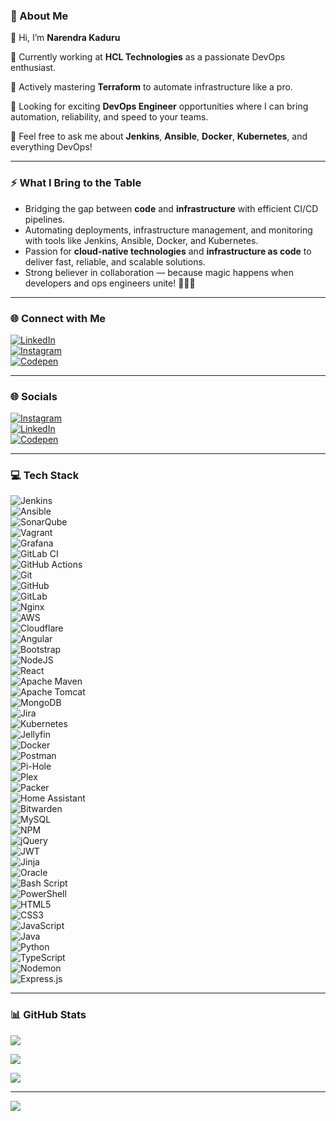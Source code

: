 ### 💫 About Me

👋 Hi, I’m **Narendra Kaduru**

🔭 Currently working at **HCL Technologies** as a passionate DevOps enthusiast.

🌱 Actively mastering **Terraform** to automate infrastructure like a pro.

👯 Looking for exciting **DevOps Engineer** opportunities where I can bring automation, reliability, and speed to your teams.

💬 Feel free to ask me about **Jenkins**, **Ansible**, **Docker**, **Kubernetes**, and everything DevOps!

---

### ⚡ What I Bring to the Table

- Bridging the gap between **code** and **infrastructure** with efficient CI/CD pipelines.
- Automating deployments, infrastructure management, and monitoring with tools like Jenkins, Ansible, Docker, and Kubernetes.
- Passion for **cloud-native technologies** and **infrastructure as code** to deliver fast, reliable, and scalable solutions.
- Strong believer in collaboration — because magic happens when developers and ops engineers unite! 🧙‍♂️🚀

---

### 🌐 Connect with Me

[![LinkedIn](https://img.shields.io/badge/LinkedIn-%230077B5.svg?style=flat&logo=linkedin&logoColor=white)](https://www.linkedin.com/in/narendra-kaduru-9b3a49241/)  
[![Instagram](https://img.shields.io/badge/Instagram-%23E4405F.svg?style=flat&logo=instagram&logoColor=white)](https://www.instagram.com/kaduru_narendra/)  
[![Codepen](https://img.shields.io/badge/Codepen-000000?style=flat&logo=codepen&logoColor=white)](https://codepen.io/Narendrakaduru)

---

### 🌐 Socials

[![Instagram](https://img.shields.io/badge/Instagram-%23E4405F.svg?logo=Instagram&logoColor=white)](https://www.instagram.com/narendra_kaduru/)  
[![LinkedIn](https://img.shields.io/badge/LinkedIn-%230077B5.svg?logo=linkedin&logoColor=white)](https://www.linkedin.com/in/narendra-kaduru-9b3a49241/)  
[![Codepen](https://img.shields.io/badge/Codepen-000000?logo=codepen&logoColor=white)](https://codepen.io/Narendrakaduru)

---

### 💻 Tech Stack

![Jenkins](https://img.shields.io/badge/jenkins-%232C5263.svg?style=for-the-badge&logo=jenkins&logoColor=white)  
![Ansible](https://img.shields.io/badge/ansible-%231A1918.svg?style=for-the-badge&logo=ansible&logoColor=white)  
![SonarQube](https://img.shields.io/badge/SonarQube-black?style=for-the-badge&logo=sonarqube&logoColor=4E9BCD)  
![Vagrant](https://img.shields.io/badge/vagrant-%231563FF.svg?style=for-the-badge&logo=vagrant&logoColor=white)  
![Grafana](https://img.shields.io/badge/grafana-%23F46800.svg?style=for-the-badge&logo=grafana&logoColor=white)  
![GitLab CI](https://img.shields.io/badge/gitlab%20CI-%23181717.svg?style=for-the-badge&logo=gitlab&logoColor=white)  
![GitHub Actions](https://img.shields.io/badge/github%20actions-%232671E5.svg?style=for-the-badge&logo=githubactions&logoColor=white)  
![Git](https://img.shields.io/badge/git-%23F05033.svg?style=for-the-badge&logo=git&logoColor=white)  
![GitHub](https://img.shields.io/badge/github-%23121011.svg?style=for-the-badge&logo=github&logoColor=white)  
![GitLab](https://img.shields.io/badge/gitlab-%23181717.svg?style=for-the-badge&logo=gitlab&logoColor=white)  
![Nginx](https://img.shields.io/badge/nginx-%23009639.svg?style=for-the-badge&logo=nginx&logoColor=white)  
![AWS](https://img.shields.io/badge/AWS-%23FF9900.svg?style=for-the-badge&logo=amazon-aws&logoColor=white)  
![Cloudflare](https://img.shields.io/badge/Cloudflare-F38020?style=for-the-badge&logo=Cloudflare&logoColor=white)  
![Angular](https://img.shields.io/badge/angular-%23DD0031.svg?style=for-the-badge&logo=angular&logoColor=white)  
![Bootstrap](https://img.shields.io/badge/bootstrap-%238511FA.svg?style=for-the-badge&logo=bootstrap&logoColor=white)  
![NodeJS](https://img.shields.io/badge/node.js-6DA55F?style=for-the-badge&logo=node.js&logoColor=white)  
![React](https://img.shields.io/badge/react-%2320232a.svg?style=for-the-badge&logo=react&logoColor=%2361DAFB)  
![Apache Maven](https://img.shields.io/badge/Apache%20Maven-C71A36?style=for-the-badge&logo=Apache%20Maven&logoColor=white)  
![Apache Tomcat](https://img.shields.io/badge/apache%20tomcat-%23F8DC75.svg?style=for-the-badge&logo=apache-tomcat&logoColor=black)  
![MongoDB](https://img.shields.io/badge/MongoDB-%234ea94b.svg?style=for-the-badge&logo=mongodb&logoColor=white)  
![Jira](https://img.shields.io/badge/jira-%230A0FFF.svg?style=for-the-badge&logo=jira&logoColor=white)  
![Kubernetes](https://img.shields.io/badge/kubernetes-%23326ce5.svg?style=for-the-badge&logo=kubernetes&logoColor=white)  
![Jellyfin](https://img.shields.io/badge/jellyfin-%23000B25.svg?style=for-the-badge&logo=Jellyfin&logoColor=00A4DC)  
![Docker](https://img.shields.io/badge/docker-%230db7ed.svg?style=for-the-badge&logo=docker&logoColor=white)  
![Postman](https://img.shields.io/badge/Postman-FF6C37?style=for-the-badge&logo=postman&logoColor=white)  
![Pi-Hole](https://img.shields.io/badge/pihole-%2396060C.svg?style=for-the-badge&logo=pi-hole&logoColor=white)  
![Plex](https://img.shields.io/badge/plex-%23E5A00D.svg?style=for-the-badge&logo=plex&logoColor=white)  
![Packer](https://img.shields.io/badge/packer-%23E7EEF0.svg?style=for-the-badge&logo=packer&logoColor=%2302A8EF)  
![Home Assistant](https://img.shields.io/badge/home%20assistant-%2341BDF5.svg?style=for-the-badge&logo=home-assistant&logoColor=white)  
![Bitwarden](https://img.shields.io/badge/bitwarden-%23175DDC.svg?style=for-the-badge&logo=bitwarden&logoColor=white)  
![MySQL](https://img.shields.io/badge/mysql-4479A1.svg?style=for-the-badge&logo=mysql&logoColor=white)  
![NPM](https://img.shields.io/badge/NPM-%23CB3837.svg?style=for-the-badge&logo=npm&logoColor=white)  
![jQuery](https://img.shields.io/badge/jquery-%230769AD.svg?style=for-the-badge&logo=jquery&logoColor=white)  
![JWT](https://img.shields.io/badge/JWT-black?style=for-the-badge&logo=JSON%20web%20tokens)  
![Jinja](https://img.shields.io/badge/jinja-white.svg?style=for-the-badge&logo=jinja&logoColor=black)  
![Oracle](https://img.shields.io/badge/Oracle-F80000?style=for-the-badge&logo=oracle&logoColor=white)  
![Bash Script](https://img.shields.io/badge/bash_script-%23121011.svg?style=for-the-badge&logo=gnu-bash&logoColor=white)  
![PowerShell](https://img.shields.io/badge/PowerShell-%235391FE.svg?style=for-the-badge&logo=powershell&logoColor=white)  
![HTML5](https://img.shields.io/badge/html5-%23E34F26.svg?style=for-the-badge&logo=html5&logoColor=white)  
![CSS3](https://img.shields.io/badge/css3-%231572B6.svg?style=for-the-badge&logo=css3&logoColor=white)  
![JavaScript](https://img.shields.io/badge/javascript-%23323330.svg?style=for-the-badge&logo=javascript&logoColor=%23F7DF1E)  
![Java](https://img.shields.io/badge/java-%23ED8B00.svg?style=for-the-badge&logo=openjdk&logoColor=white)  
![Python](https://img.shields.io/badge/python-3670A0?style=for-the-badge&logo=python&logoColor=ffdd54)  
![TypeScript](https://img.shields.io/badge/typescript-%23007ACC.svg?style=for-the-badge&logo=typescript&logoColor=white)  
![Nodemon](https://img.shields.io/badge/NODEMON-%23323330.svg?style=for-the-badge&logo=nodemon&logoColor=%BBDEAD)  
![Express.js](https://img.shields.io/badge/express.js-%23404d59.svg?style=for-the-badge&logo=express&logoColor=%2361DAFB)

---

### 📊 GitHub Stats

![](https://github-readme-stats.vercel.app/api?username=Narendrakaduru&theme=default&hide_border=false&include_all_commits=false&count_private=false)  

![](https://nirzak-streak-stats.vercel.app/?user=Narendrakaduru&theme=default&hide_border=false)  

![](https://github-readme-stats.vercel.app/api/top-langs/?username=Narendrakaduru&theme=default&hide_border=false&include_all_commits=false&count_private=false&layout=compact)

---

[![](https://visitcount.itsvg.in/api?id=Narendrakaduru&icon=0&color=0)](https://visitcount.itsvg.in)

<!-- Proudly created with GPRM ( https://gprm.itsvg.in ) -->
